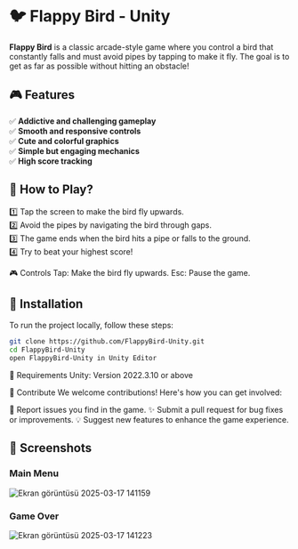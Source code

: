 # 🐦 Flappy Bird - Unity

**Flappy Bird** is a classic arcade-style game where you control a bird that constantly falls and must avoid pipes by tapping to make it fly. The goal is to get as far as possible without hitting an obstacle!

## 🎮 Features  
✅ **Addictive and challenging gameplay**  
✅ **Smooth and responsive controls**  
✅ **Cute and colorful graphics**  
✅ **Simple but engaging mechanics**  
✅ **High score tracking**  

## 📲 How to Play?  
1️⃣ Tap the screen to make the bird fly upwards.  
2️⃣ Avoid the pipes by navigating the bird through gaps.  
3️⃣ The game ends when the bird hits a pipe or falls to the ground.  
4️⃣ Try to beat your highest score!

🎮 Controls
Tap: Make the bird fly upwards.
Esc: Pause the game.

## 🚀 Installation  
To run the project locally, follow these steps:  
```sh
git clone https://github.com/FlappyBird-Unity.git
cd FlappyBird-Unity
open FlappyBird-Unity in Unity Editor
```

🔧 Requirements
Unity: Version 2022.3.10 or above

👥 Contribute
We welcome contributions! Here's how you can get involved:

📝 Report issues you find in the game.
✨ Submit a pull request for bug fixes or improvements.
💡 Suggest new features to enhance the game experience.


## 📸 Screenshots  

### Main Menu  
![Ekran görüntüsü 2025-03-17 141159](https://github.com/user-attachments/assets/4af1f460-f3f4-4dc6-8dc9-23103e6edd3e)

### Game Over
![Ekran görüntüsü 2025-03-17 141223](https://github.com/user-attachments/assets/9786f5da-cdcb-4318-a45a-e659488a8c75)

